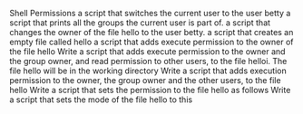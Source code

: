 Shell Permissions
a script that switches the current user to the user betty
a script that prints all the groups the current user is part of.
a script that changes the owner of the file hello to the user betty.
a script that creates an empty file called hello
a script that adds execute permission to the owner of the file hello
Write a script that adds execute permission to the owner and the group owner, and read permission to other users, to the file helloi.
The file hello will be in the working directory
Write a script that adds execution permission to the owner, the group owner and the other users, to the file hello
Write a script that sets the permission to the file hello as follows
Write a script that sets the mode of the file hello to this
